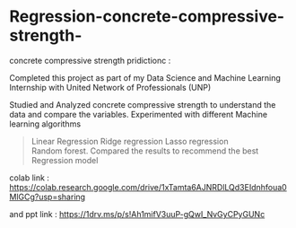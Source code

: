 # Regression-concrete-compressive-strength-

concrete compressive strength pridictionc :

Completed this project as part of my Data Science and Machine Learning Internship with United Network of Professionals (UNP)

Studied and Analyzed concrete compressive strength to understand the data and compare the variables. Experimented with different Machine learning algorithms
>Linear Regression 
>Ridge regression 
>Lasso regression  
>Random forest.
Compared the results to recommend the best Regression 
model

colab link : https://colab.research.google.com/drive/1xTamta6AJNRDlLQd3EIdnhfoua0MlGCg?usp=sharing

and ppt link : https://1drv.ms/p/s!Ah1mifV3uuP-gQwI_NvGyCPyGUNc
